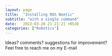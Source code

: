 ```yaml
---
layout: page
title:  "Installing ROS Noetic"
subtitle: "with a single command"
date:   2022-03-20 21:21:21 +0530
categories: ["Robotics"]
---
```



Ideas? comments? suggestions for improvement?   
Feel free to reach me on my E-mail
